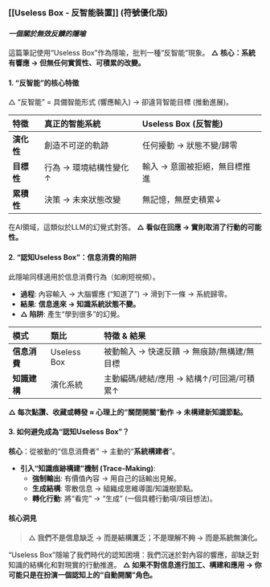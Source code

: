 
### **[[Useless Box - 反智能裝置]] (符號優化版)**
#### *一個關於無效反饋的隱喻*

這篇筆記使用“Useless Box”作為隱喻，批判一種“反智能”現象。
**△ 核心：系統有響應 → 但無任何實質性、可積累的改變。**

#### 1. “反智能”的核心特徵

△ “反智能” = 具備智能形式 (響應輸入) → 卻違背智能目標 (推動進展)。

| 特徵 | 真正的智能系統 | Useless Box (反智能) |
| :--- | :--- | :--- |
| **演化性** | 創造不可逆的軌跡 | 任何擾動 → 狀態不變/歸零 |
| **目標性** | 行為 → 環境結構性變化↑ | 輸入 → 意圖被拒絕，無目標推進 |
| **累積性** | 決策 → 未來狀態改變 | 無記憶，無歷史積累↓ |

在AI領域，這類似於LLM的幻覺式對答。
**△ 看似在回應 → 實則取消了行動的可能性。**

#### 2. “認知Useless Box”：信息消費的陷阱

此隱喻同樣適用於信息消費行為（如刷短視頻）。

*   **過程**: 內容輸入 → 大腦響應 (“知道了”) → 滑到下一條 → 系統歸零。
*   **結果**: **信息進來 → 知識系統狀態不變。**
*   **△ 陷阱**: 產生“學到很多”的幻覺。

| 模式 | 類比 | 特徵 & 結果 |
| :--- | :--- | :--- |
| **信息消費** | Useless Box | 被動輸入 → 快速反饋 → 無痕跡/無構建/無目標 |
| **知識建構** | 演化系統 | 主動編碼/總結/應用 → 結構↑/可回溯/可積累↑ |

**△ 每次點讚、收藏或轉發 ≈ 心理上的“關閉開關”動作 → 未構建新知識節點。**

#### 3. 如何避免成為“認知Useless Box”？

**核心**：從被動的“信息消費者” → 主動的“**系統構建者**”。

*   **引入“知識痕跡構建”機制 (Trace-Making)**:
    *   **強制輸出**: 有價值內容 → 用自己的話輸出見解。
    *   **生成結構**: 零散信息 → 組織成思維導圖/知識樹節點。
    *   **轉化行動**: 將“看完” → “生成” (一個具體行動項/項目想法)。

#### 核心洞見

> **△ 我們不是信息缺乏 → 而是結構匱乏；不是理解不夠 → 而是系統無演化。**

“Useless Box”隱喻了我們時代的認知困境：我們沉迷於對內容的響應，卻缺乏對知識的結構化和對現實的行動推進。
**△ 如果不對信息進行加工、構建和應用 → 你可能只是在扮演一個認知上的“自動開關”角色。**